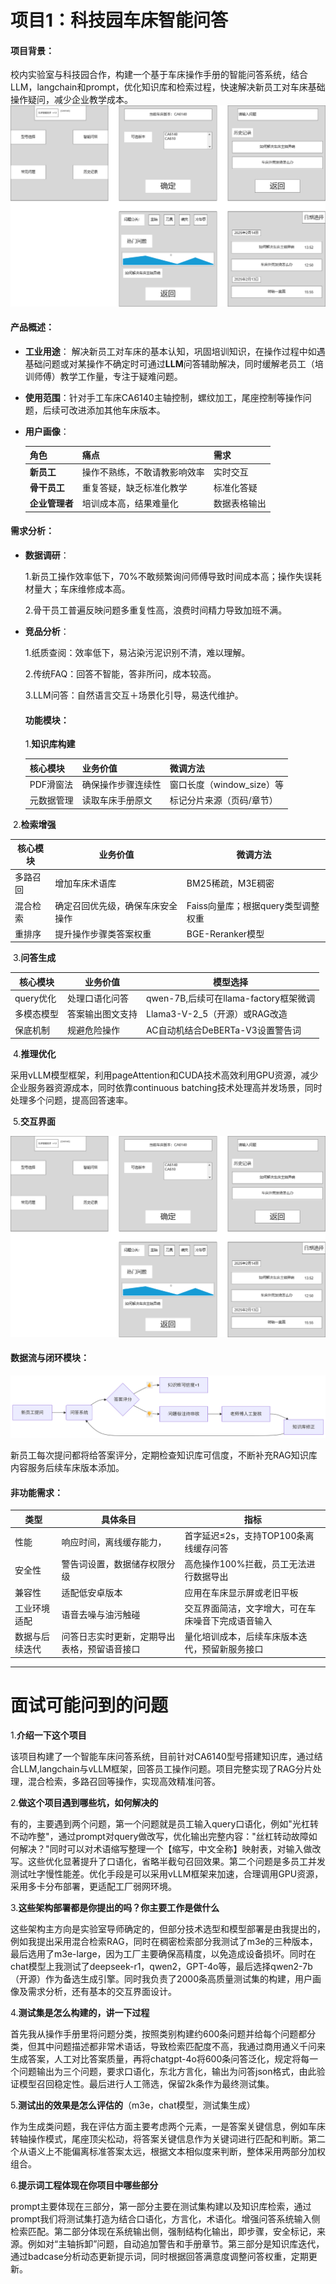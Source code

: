 # 项目1：科技园车床智能问答

####      项目背景：

  校内实验室与科技园合作，构建一个基于车床操作手册的智能问答系统，结合LLM，langchain和prompt，优化知识库和检索过程，快速解决新员工对车床基础操作疑问，减少企业教学成本。
![交互界面](https://github.com/get259/PM/blob/main/image/交互界面.png?raw=true)
#### 产品概述：

- **工业用途**： 解决新员工对车床的基本认知，巩固培训知识，在操作过程中如遇基础问题或对某操作不确定时可通过**LLM**问答辅助解决，同时缓解老员工（培训师傅）教学工作量，专注于疑难问题。

- **使用范围**：针对手工车床CA6140主轴控制，螺纹加工，尾座控制等操作问题，后续可改进添加其他车床版本。

- **用户画像**：

  | 角色           | 痛点                         | 需求         |
  | -------------- | :--------------------------- | ------------ |
  | **新员工**     | 操作不熟练，不敢请教影响效率 | 实时交互     |
  | **骨干员工**   | 重复答疑，缺乏标准化教学     | 标准化答疑   |
  | **企业管理者** | 培训成本高，结果难量化       | 数据表格输出 |

####     需求分析：

- **数据调研**：

  1.新员工操作效率低下，70%不敢频繁询问师傅导致时间成本高；操作失误耗材量大；车床维修成本高。

  2.骨干员工普遍反映问题多重复性高，浪费时间精力导致加班不满。

- **竞品分析**：

  1.纸质查阅：效率低下，易沾染污泥识别不清，难以理解。

  2.传统FAQ：回答不智能，答非所问，成本较高。

  3.LLM问答：自然语言交互＋场景化引导，易迭代维护。

  #### 功能模块：

  1.**知识库构建**

  | 核心模块   | 业务价值           | 微调方法                  |
  | ---------- | ------------------ | ------------------------- |
  | PDF滑窗法  | 确保操作步骤连续性 | 窗口长度（window_size）等 |
  | 元数据管理 | 读取车床手册原文   | 标记分片来源（页码/章节） |

​       2.**检索增强**   

| 核心模块 | 业务价值                         | 微调方法                           |
| -------- | -------------------------------- | ---------------------------------- |
| 多路召回 | 增加车床术语库                   | BM25稀疏，M3E稠密                  |
| 混合检索 | 确定召回优先级，确保车床安全操作 | Faiss向量库；根据query类型调整权重 |
| 重排序   | 提升操作步骤类答案权重           | BGE-Reranker模型                   |

​        3.**问答生成**

| 核心模块   | 业务价值         | 模型选择                              |
| ---------- | ---------------- | ------------------------------------- |
| query优化  | 处理口语化问答   | qwen-7B,后续可在llama-factory框架微调 |
| 多模态模型 | 答案输出图文支持 | Llama3-V-2_5（开源）或RAG改造         |
| 保底机制   | 规避危险操作     | AC自动机结合DeBERTa-V3设置警告词      |

​       4.**推理优化**

采用vLLM模型框架，利用pageAttention和CUDA技术高效利用GPU资源，减少企业服务器资源成本，同时依靠continuous batching技术处理高并发场景，同时处理多个问题，提高回答速率。

​       5.**交互界面**

![交互界面](image/交互界面.png)

#### 数据流与闭环模块：
![数据闭环](image/数据闭环.png)

新员工每次提问都将给答案评分，定期检查知识库可信度，不断补充RAG知识库内容服务后续车床版本添加。

#### 非功能需求：

| 类型           | 具体条目                                     | 指标                                               |
| -------------- | -------------------------------------------- | -------------------------------------------------- |
| 性能           | 响应时间，离线缓存能力，                     | 首字延迟≤2s，支持TOP100条离线缓存问答              |
| 安全性         | 警告词设置，数据储存权限分级                 | 高危操作100%拦截，员工无法进行数据导出             |
| 兼容性         | 适配低安卓版本                               | 应用在车床显示屏或老旧平板                         |
| 工业环境适配   | 语音去噪与油污触碰                           | 交互界面简洁，文字增大，可在车床噪音下完成语音输入 |
| 数据与后续迭代 | 问答日志实时更新，定期导出表格，预留语音接口 | 量化培训成本，后续车床版本迭代，预留新服务接口     |

------

# 面试可能问到的问题

1.**介绍一下这个项目**

该项目构建了一个智能车床问答系统，目前针对CA6140型号搭建知识库，通过结合LLM,langchain与vLLM框架，回答员工操作问题。项目完整实现了RAG分片处理，混合检索，多路召回等操作，实现高效精准问答。

2.**做这个项目遇到哪些坑，如何解决的**  

有的，主要遇到两个问题，第一个问题就是员工输入query口语化，例如"光杠转不动咋整"，通过prompt对query做改写，优化输出完整内容："丝杠转动故障如何解决？"同时可以对术语缩写整理一个【缩写，中文全称】映射表，对输入做改写。这些优化显著提升了口语化，省略半截句召回效果。第二个问题是多员工并发测试吐字慢性能差。优化手段是可以采用vLLM框架来加速，合理调用GPU资源，采用多卡分布部署，更适配工厂弱网环境。

3.**这些架构部署都是你提出的吗？你主要工作是做什么**

这些架构主方向是实验室导师确定的，但部分技术选型和模型部署是由我提出的，例如我提出采用混合检索RAG，同时在稠密检索部分我测试了m3e的三种版本，最后选用了m3e-large，因为工厂主要确保高精度，以免造成设备损坏。同时在chat模型上我测试了deepseek-r1，qwen2，GPT-4o等，最后选择qwen2-7b（开源）作为备选生成引擎。同时我负责了2000条高质量测试集的构建，用户画像及需求分析，还有基本的交互界面设计。

4.**测试集是怎么构建的，讲一下过程**

首先我从操作手册里将问题分类，按照类别构建约600条问题并给每个问题都分类，但其中问题描述都非常术语话，导致检索匹配度不高，我通过商用通义千问来生成答案，人工对比答案质量，再将chatgpt-4o将600条问答泛化，规定将每一个问题输出为三个问题，要求口语化，东北方言化，输出为问答json格式，由此验证模型召回稳定性。最后进行人工筛选，保留2k条作为最终测试集。

5.**测试出的效果是怎么评估的**（m3e，chat模型，测试集生成）

作为生成类问题，我在评估方面主要考虑两个元素，一是答案关键信息，例如车床转轴操作模式，尾座顶尖松动，将答案关键信息作为关键词进行匹配和判断。第二个从语义上不能偏离标准答案太远，根据文本相似度来判断，整体采用两部分加权组合。

6.**提示词工程体现在你项目中哪些部分**

prompt主要体现在三部分，第一部分主要在测试集构建以及知识库检索，通过prompt我们将测试集打造为结合口语化，方言化，术语化。增强问答系统输入侧检索匹配。第二部分体现在系统输出侧，强制结构化输出，即步骤，安全标记，来源。例如对“主轴拆卸”问题，自动追加警告和手册章节。第三部分是知识库迭代，通过badcase分析动态更新提示词，同时根据回答满意度调整问答权重，定期更新。









